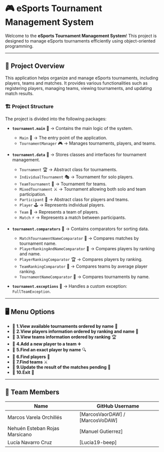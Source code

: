 # 🎮 eSports Tournament Management System

Welcome to the **eSports Tournament Management System**! This project is designed to manage eSports tournaments efficiently using object-oriented programming.

---

## 📌 Project Overview
This application helps organize and manage eSports tournaments, including players, teams and matches. It provides various functionalities such as registering players, managing teams, viewing tournaments, and updating match results.

### 🏗️ Project Structure
The project is divided into the following packages:

- **`tournament.main`** 📌 → Contains the main logic of the system.
  - `Main` 🏁 → The entry point of the application.
  - `TournamentManager` 🎮 → Manages tournaments, players, and teams.

- **`tournament.data`** 📂 → Stores classes and interfaces for tournament management.
  - `Tournament` 🏆 → Abstract class for tournaments.
  - `IndividualTournament` 🎭 → Tournament for solo players.
  - `TeamTournament` 🏅 → Tournament for teams.
  - `MixedTournament` ⚔️ → Tournament allowing both solo and team participation.
  - `Participant` 👤 → Abstract class for players and teams.
  - `Player` 🕹️ → Represents individual players.
  - `Team` 👥 → Represents a team of players.
  - `Match` ⚡ → Represents a match between participants.

- **`tournament.comparators`** 🔀 → Contains comparators for sorting data.
  - `MatchTournamentNameComparator` 🔄 → Compares matches by tournament name.
  - `PlayerRankingAndNameComparator` 🏅 → Compares players by ranking and name.
  - `PlayerRankingComparator` 🏆 → Compares players by ranking.
  - `TeamRankingComparator` 🏅 → Compares teams by average player ranking.
  - `TournamentNameComparator` 📜 → Compares tournaments by name.
- **`tournament.exceptions`** 🚨 → Handles a custom exception: `FullTeamException`.

---

## 🖥️ Menu Options
- 🔹 **1.View available tournaments ordered by name** 📜  
- 🔹 **2.View players information ordered by ranking and name** 🏅  
- 🔹 **3.View teams information ordered by ranking** 🏆  
- 🔹 **4.Add a new player to a team** ➕  
- 🔹 **5.Find an exact player by name** 🔍  
- 🔹 **6.Find players** 🏴  
- 🔹 **7.Find teams** ⚔️  
- 🔹 **9.Update the result of the matches pending** 📝  
- 🔹 **10.Exit** 🚪  

---

## 👥 Team Members
| Name | GitHub Username |
|-------|----------------|
| Marcos Varela Orchillés | [MarcosVaorDAW] / [MarcosVoDAW] |
| Nehuén Esteban Rojas Marsicano | [Manuel Gutierrez] |
| Lucía Navarro Cruz | [Lucia19-beep] |



